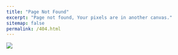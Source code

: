 ```yaml
---
title: "Page Not Found"
excerpt: "Page not found, Your pixels are in another canvas."
sitemap: false
permalink: /404.html
---
```


![](https://www.semana.com/resizer/98_5sWxLekBf29TUw88cumm1U3c=/1280x720/smart/filters:format(jpg):quality(80)/cloudfront-us-east-1.images.arcpublishing.com/semana/URBY2HFQ5NEH5O467WETYEM7RI.jpg)